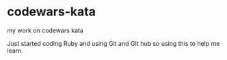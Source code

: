 codewars-kata
=============

my work on codewars kata

Just started coding Ruby and using Git and GIt hub so using this to help me learn.
